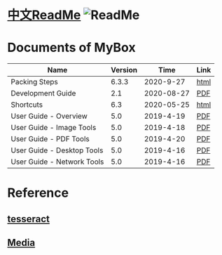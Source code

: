 # [中文ReadMe](https://github.com/Mararsh/MyBox_documents)   ![ReadMe](https://mararsh.github.io/MyBox/iconGo.png)   

# Documents of MyBox 

| Name | Version | Time | Link |
| --- | --- | --- |  --- |  
| Packing Steps | 6.3.3 |  2020-9-27 | [html](https://mararsh.github.io/MyBox/pack_steps_en.html) |
| Development Guide | 2.1 | 2020-08-27 | [PDF](https://mararsh.github.io/MyBox_documents/en/MyBox-DevGuide-2.1-en.pdf) |
| Shortcuts | 6.3 | 2020-05-25 | [html](https://mararsh.github.io/MyBox/mybox_shortcuts_en.html) |
| User Guide - Overview | 5.0 | 2019-4-19 | [PDF](https://mararsh.github.io/MyBox_documents/en/MyBox-UserGuide-5.0-Overview-en.pdf) |
| User Guide - Image Tools | 5.0 | 2019-4-18 | [PDF](https://mararsh.github.io/MyBox_documents/en/MyBox-UserGuide-5.0-ImageTools-en.pdf) |
| User Guide - PDF Tools | 5.0 | 2019-4-20 | [PDF](https://mararsh.github.io/MyBox_documents/en/MyBox-UserGuide-5.0-PdfTools-en.pdf) |
| User Guide - Desktop Tools | 5.0 | 2019-4-16 | [PDF](https://mararsh.github.io/MyBox_documents/en/MyBox-UserGuide-5.0-DesktopTools-en.pdf) |
| User Guide - Network Tools | 5.0 | 2019-4-16 | [PDF](https://mararsh.github.io/MyBox_documents/en/MyBox-UserGuide-5.0-NetworkTools-en.pdf) |


# Reference

## [tesseract](https://mararsh.github.io/MyBox_documents/en/AboutTesseract.htm)      

## [Media](https://mararsh.github.io/MyBox_documents/en/AboutMedia.htm)     
